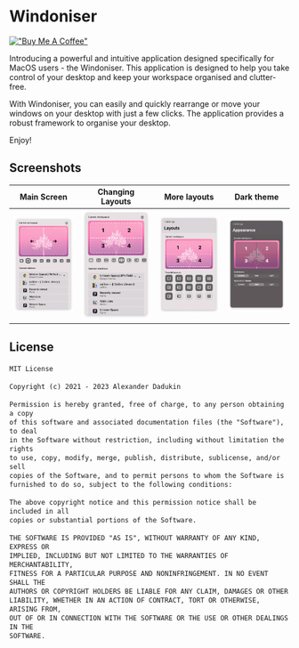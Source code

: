 # Windoniser

[!["Buy Me A Coffee"](https://www.buymeacoffee.com/assets/img/custom_images/orange_img.png)](https://www.buymeacoffee.com/algoclub)

Introducing a powerful and intuitive application designed specifically for MacOS users - the Windoniser. This application is designed to help you take control of your desktop and keep your workspace organised and clutter-free.

With Windoniser, you can easily and quickly rearrange or move your windows on your desktop with just a few clicks. The application provides a robust framework to organise your desktop.

Enjoy!

## Screenshots

| Main Screen | Changing Layouts | More layouts | Dark theme |
| ----------- | ---------------- | ------------ | ---------- |
| ![Main Screen](./Images/main.png) | ![Changing Layouts](./Images/main2.png) | ![More layouts](./Images/more_layouts.png) | ![Dark theme](./Images/dark_theme.png) |


## License

```
MIT License

Copyright (c) 2021 - 2023 Alexander Dadukin

Permission is hereby granted, free of charge, to any person obtaining a copy
of this software and associated documentation files (the "Software"), to deal
in the Software without restriction, including without limitation the rights
to use, copy, modify, merge, publish, distribute, sublicense, and/or sell
copies of the Software, and to permit persons to whom the Software is
furnished to do so, subject to the following conditions:

The above copyright notice and this permission notice shall be included in all
copies or substantial portions of the Software.

THE SOFTWARE IS PROVIDED "AS IS", WITHOUT WARRANTY OF ANY KIND, EXPRESS OR
IMPLIED, INCLUDING BUT NOT LIMITED TO THE WARRANTIES OF MERCHANTABILITY,
FITNESS FOR A PARTICULAR PURPOSE AND NONINFRINGEMENT. IN NO EVENT SHALL THE
AUTHORS OR COPYRIGHT HOLDERS BE LIABLE FOR ANY CLAIM, DAMAGES OR OTHER
LIABILITY, WHETHER IN AN ACTION OF CONTRACT, TORT OR OTHERWISE, ARISING FROM,
OUT OF OR IN CONNECTION WITH THE SOFTWARE OR THE USE OR OTHER DEALINGS IN THE
SOFTWARE.
```
